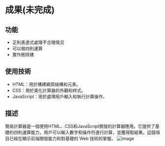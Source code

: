 # 成果(未完成)
## 功能
  + 正則表達式處理不合理情況
  + 可以做四則運算
  + 實作刪除建
## 使用技術
  + HTML：用於構建網頁結構和元素。
  + CSS：用於美化計算器的外觀和样式。
  + JavaScript：用於處理用戶輸入和執行計算操作。
## 描述
  簡易計算器是一個使用HTML、CSS和JavaScript開發的計算器應用。它提供了基礎的四則運算能力，用戶可以輸入數字和操作符進行計算，並獲得取結果。這個項目已經在顯示前端開發能力和對基礎的 Web 技術的掌握。
![image](https://github.com/amstudnet/calculator/blob/main/cal.png)
